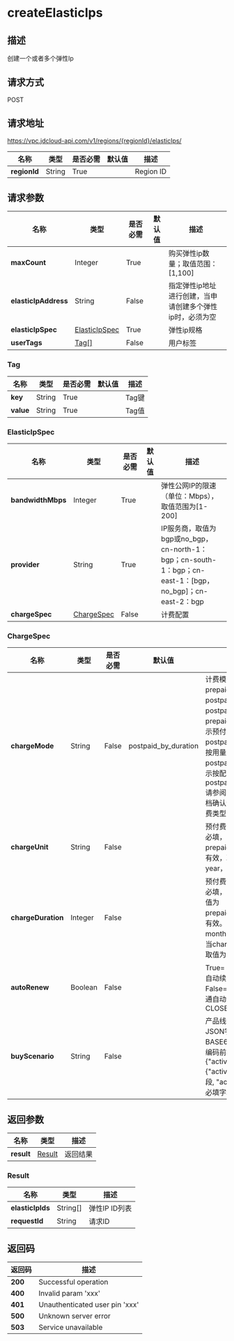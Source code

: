 # createElasticIps


## 描述
创建一个或者多个弹性Ip

## 请求方式
POST

## 请求地址
https://vpc.jdcloud-api.com/v1/regions/{regionId}/elasticIps/

|名称|类型|是否必需|默认值|描述|
|---|---|---|---|---|
|**regionId**|String|True| |Region ID|

## 请求参数
|名称|类型|是否必需|默认值|描述|
|---|---|---|---|---|
|**maxCount**|Integer|True| |购买弹性ip数量；取值范围：[1,100]|
|**elasticIpAddress**|String|False| |指定弹性ip地址进行创建，当申请创建多个弹性ip时，必须为空|
|**elasticIpSpec**|[ElasticIpSpec](createelasticips#elasticipspec)|True| |弹性ip规格|
|**userTags**|[Tag[]](createelasticips#tag)|False| |用户标签|

### <div id="tag">Tag</div>
|名称|类型|是否必需|默认值|描述|
|---|---|---|---|---|
|**key**|String|True| |Tag键|
|**value**|String|True| |Tag值|
### <div id="elasticipspec">ElasticIpSpec</div>
|名称|类型|是否必需|默认值|描述|
|---|---|---|---|---|
|**bandwidthMbps**|Integer|True| |弹性公网IP的限速（单位：Mbps），取值范围为[1-200]|
|**provider**|String|True| |IP服务商，取值为bgp或no_bgp，cn-north-1：bgp；cn-south-1：bgp；cn-east-1：[bgp，no_bgp]；cn-east-2：bgp|
|**chargeSpec**|[ChargeSpec](createelasticips#chargespec)|False| |计费配置|
### <div id="chargespec">ChargeSpec</div>
|名称|类型|是否必需|默认值|描述|
|---|---|---|---|---|
|**chargeMode**|String|False|postpaid_by_duration|计费模式，取值为：prepaid_by_duration，postpaid_by_usage或postpaid_by_duration，prepaid_by_duration表示预付费，postpaid_by_usage表示按用量后付费，postpaid_by_duration表示按配置后付费，默认为postpaid_by_duration.请参阅具体产品线帮助文档确认该产品线支持的计费类型|
|**chargeUnit**|String|False| |预付费计费单位，预付费必填，当chargeMode为prepaid_by_duration时有效，取值为：month、year，默认为month|
|**chargeDuration**|Integer|False| |预付费计费时长，预付费必填，当chargeMode取值为prepaid_by_duration时有效。当chargeUnit为month时取值为：1~9，当chargeUnit为year时取值为：1、2、3|
|**autoRenew**|Boolean|False| |True=：OPEN——开通自动续费、False=CLOSE—— 不开通自动续费，默认为CLOSE|
|**buyScenario**|String|False| |产品线统一活动凭证JSON字符串，需要BASE64编码，目前要求编码前格式为 {"activity":{"activityType":必填字段, "activityIdentifier":必填字段}}|

## 返回参数
|名称|类型|描述|
|---|---|---|
|**result**|[Result](createelasticips#result)|返回结果|

### <div id="result">Result</div>
|名称|类型|描述|
|---|---|---|
|**elasticIpIds**|String[]|弹性IP ID列表|
|**requestId**|String|请求ID|

## 返回码
|返回码|描述|
|---|---|
|**200**|Successful operation|
|**400**|Invalid param 'xxx'|
|**401**|Unauthenticated user pin 'xxx'|
|**500**|Unknown server error|
|**503**|Service unavailable|
